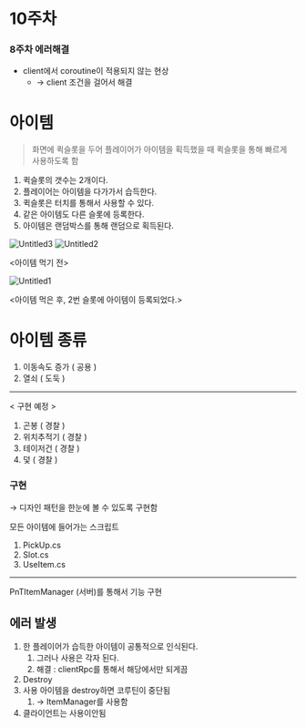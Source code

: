 # 10주차

### 8주차 에러해결

- client에서 coroutine이 적용되지 않는 현상
    - → client 조건을 걸어서 해결

# 아이템

> 화면에 퀵슬롯을 두어 플레이어가 아이템을 획득했을 때 퀵슬롯을 통해 빠르게 사용하도록 함
> 
1. 퀵슬롯의 갯수는 2개이다.
2. 플레이어는 아이템을 다가가서 습득한다.
3. 퀵슬롯은 터치를 통해서 사용할 수 있다.
4. 같은 아이템도 다른 슬롯에 등록한다.
5. 아이템은 랜덤박스를 통해 랜덤으로 획득된다.

![Untitled3](https://user-images.githubusercontent.com/39714917/201254435-800c9b3e-ed7e-4ca1-ae75-f4bc8f73bfd7.png)
![Untitled2](https://user-images.githubusercontent.com/39714917/201254440-e14e2ceb-0182-4abe-8809-794a2aea203b.png)

<아이템 먹기 전>

![Untitled1](https://user-images.githubusercontent.com/39714917/201254444-386dcb1d-a1a1-48f6-84ee-e2c74965cb67.png)

<아이템 먹은 후, 2번 슬롯에 아이템이 등록되었다.>

# 아이템 종류

1. 이동속도 증가 ( 공용 )
2. 열쇠 ( 도둑 )

---

< 구현 예정 >

1. 곤봉 ( 경찰 )
2. 위치추적기 ( 경찰 )
3. 테이저건 ( 경찰 )
4. 덫 ( 경찰 )

### 구현

→ 디자인 패턴을 한눈에 볼 수 있도록 구현함

모든 아이템에 들어가는 스크립트

1. PickUp.cs
2. Slot.cs 
3. UseItem.cs

---

 PnTItemManager (서버)를 통해서 기능 구현

## 에러 발생

1. 한 플레이어가 습득한 아이템이 공통적으로 인식된다.
    1. 그러나 사용은 각자 된다.
    2. 해결 : clientRpc를 통해서 해당에서만 되게끔
2. Destroy
3. 사용 아이템을 destroy하면 코루틴이 중단됨
    1. → ItemManager를 사용함
4. 클라이언트는 사용이안됨
